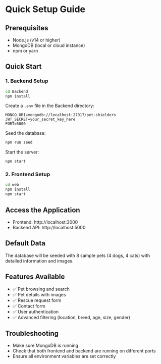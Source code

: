 # Quick Setup Guide

## Prerequisites
- Node.js (v14 or higher)
- MongoDB (local or cloud instance)
- npm or yarn

## Quick Start

### 1. Backend Setup
```bash
cd Backend
npm install
```

Create a `.env` file in the Backend directory:
```env
MONGO_URI=mongodb://localhost:27017/pet-shielders
JWT_SECRET=your_secret_key_here
PORT=5000
```

Seed the database:
```bash
npm run seed
```

Start the server:
```bash
npm start
```

### 2. Frontend Setup
```bash
cd web
npm install
npm start
```

## Access the Application
- Frontend: http://localhost:3000
- Backend API: http://localhost:5000

## Default Data
The database will be seeded with 8 sample pets (4 dogs, 4 cats) with detailed information and images.

## Features Available
- ✅ Pet browsing and search
- ✅ Pet details with images
- ✅ Rescue request form
- ✅ Contact form
- ✅ User authentication
- ✅ Advanced filtering (location, breed, age, size, gender)

## Troubleshooting
- Make sure MongoDB is running
- Check that both frontend and backend are running on different ports
- Ensure all environment variables are set correctly 